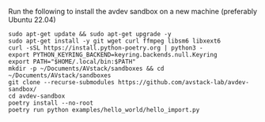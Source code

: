 Run the following to install the avdev sandbox on a new machine (preferably Ubuntu 22.04)

```
sudo apt-get update && sudo apt-get upgrade -y
sudo apt-get install -y git wget curl ffmpeg libsm6 libxext6
curl -sSL https://install.python-poetry.org | python3 -
export PYTHON_KEYRING_BACKEND=keyring.backends.null.Keyring
export PATH="$HOME/.local/bin:$PATH"
mkdir -p ~/Documents/AVstack/sandboxes && cd ~/Documents/AVstack/sandboxes
git clone --recurse-submodules https://github.com/avstack-lab/avdev-sandbox/
cd avdev-sandbox
poetry install --no-root
poetry run python examples/hello_world/hello_import.py
```
